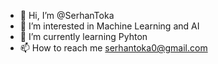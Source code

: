 - 👋 Hi, I’m @SerhanToka
- 👀 I’m interested in Machine Learning and AI
- 🌱 I’m currently learning Pyhton
- 📫 How to reach me serhantoka0@gmail.com
